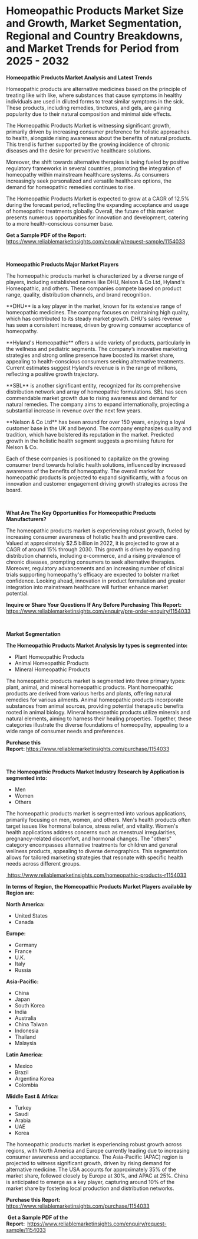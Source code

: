 <p><h1>Homeopathic Products Market Size and Growth, Market Segmentation, Regional and Country Breakdowns, and Market Trends for Period from 2025 -  2032</h1></p><p><strong>Homeopathic Products Market Analysis and Latest Trends</strong></p>
<p><p>Homeopathic products are alternative medicines based on the principle of treating like with like, where substances that cause symptoms in healthy individuals are used in diluted forms to treat similar symptoms in the sick. These products, including remedies, tinctures, and gels, are gaining popularity due to their natural composition and minimal side effects.</p><p>The Homeopathic Products Market is witnessing significant growth, primarily driven by increasing consumer preference for holistic approaches to health, alongside rising awareness about the benefits of natural products. This trend is further supported by the growing incidence of chronic diseases and the desire for preventive healthcare solutions. </p><p>Moreover, the shift towards alternative therapies is being fueled by positive regulatory frameworks in several countries, promoting the integration of homeopathy within mainstream healthcare systems. As consumers increasingly seek personalized and versatile healthcare options, the demand for homeopathic remedies continues to rise.</p><p>The Homeopathic Products Market is expected to grow at a CAGR of 12.5% during the forecast period, reflecting the expanding acceptance and usage of homeopathic treatments globally. Overall, the future of this market presents numerous opportunities for innovation and development, catering to a more health-conscious consumer base.</p></p>
<p><strong>Get a Sample PDF of the Report:&nbsp;</strong> <a href="https://www.reliablemarketinsights.com/enquiry/request-sample/1154033?utm_campaign=3446&utm_medium=2&utm_source=Github&utm_content=ia&utm_term=19042025&utm_id=homeopathic-products">https://www.reliablemarketinsights.com/enquiry/request-sample/1154033</a></p>
<p>&nbsp;</p>
<p><strong>Homeopathic Products Major Market Players</strong></p>
<p><p>The homeopathic products market is characterized by a diverse range of players, including established names like DHU, Nelson & Co Ltd, Hyland's Homeopathic, and others. These companies compete based on product range, quality, distribution channels, and brand recognition.</p><p>**DHU** is a key player in the market, known for its extensive range of homeopathic medicines. The company focuses on maintaining high quality, which has contributed to its steady market growth. DHU's sales revenue has seen a consistent increase, driven by growing consumer acceptance of homeopathy.</p><p>**Hyland's Homeopathic** offers a wide variety of products, particularly in the wellness and pediatric segments. The company’s innovative marketing strategies and strong online presence have boosted its market share, appealing to health-conscious consumers seeking alternative treatments. Current estimates suggest Hyland’s revenue is in the range of millions, reflecting a positive growth trajectory.</p><p>**SBL** is another significant entity, recognized for its comprehensive distribution network and array of homeopathic formulations. SBL has seen commendable market growth due to rising awareness and demand for natural remedies. The company aims to expand internationally, projecting a substantial increase in revenue over the next few years.</p><p>**Nelson & Co Ltd** has been around for over 150 years, enjoying a loyal customer base in the UK and beyond. The company emphasizes quality and tradition, which have bolstered its reputation in the market. Predicted growth in the holistic health segment suggests a promising future for Nelson & Co.</p><p>Each of these companies is positioned to capitalize on the growing consumer trend towards holistic health solutions, influenced by increased awareness of the benefits of homeopathy. The overall market for homeopathic products is projected to expand significantly, with a focus on innovation and customer engagement driving growth strategies across the board.</p></p>
<p>&nbsp;</p>
<p><strong>What Are The Key Opportunities For Homeopathic Products Manufacturers?</strong></p>
<p><p>The homeopathic products market is experiencing robust growth, fueled by increasing consumer awareness of holistic health and preventive care. Valued at approximately $2.5 billion in 2022, it is projected to grow at a CAGR of around 15% through 2030. This growth is driven by expanding distribution channels, including e-commerce, and a rising prevalence of chronic diseases, prompting consumers to seek alternative therapies. Moreover, regulatory advancements and an increasing number of clinical trials supporting homeopathy's efficacy are expected to bolster market confidence. Looking ahead, innovation in product formulation and greater integration into mainstream healthcare will further enhance market potential.</p></p>
<p><strong>Inquire or Share Your Questions If Any Before Purchasing This Report:</strong> <a href="https://www.reliablemarketinsights.com/enquiry/pre-order-enquiry/1154033?utm_campaign=3446&utm_medium=2&utm_source=Github&utm_content=ia&utm_term=19042025&utm_id=homeopathic-products">https://www.reliablemarketinsights.com/enquiry/pre-order-enquiry/1154033</a></p>
<p>&nbsp;</p>
<p><strong>Market Segmentation</strong></p>
<p><strong>The Homeopathic Products Market Analysis by types is segmented into:</strong></p>
<p><ul><li>Plant Homeopathic Products</li><li>Animal Homeopathic Products</li><li>Mineral Homeopathic Products</li></ul></p>
<p><p>The homeopathic products market is segmented into three primary types: plant, animal, and mineral homeopathic products. Plant homeopathic products are derived from various herbs and plants, offering natural remedies for various ailments. Animal homeopathic products incorporate substances from animal sources, providing potential therapeutic benefits rooted in animal biology. Mineral homeopathic products utilize minerals and natural elements, aiming to harness their healing properties. Together, these categories illustrate the diverse foundations of homeopathy, appealing to a wide range of consumer needs and preferences.</p></p>
<p><strong>Purchase this Report:&nbsp;</strong><a href="https://www.reliablemarketinsights.com/purchase/1154033?utm_campaign=3446&utm_medium=2&utm_source=Github&utm_content=ia&utm_term=19042025&utm_id=homeopathic-products">https://www.reliablemarketinsights.com/purchase/1154033</a></p>
<p>&nbsp;</p>
<p><strong>The Homeopathic Products Market Industry Research by Application is segmented into:</strong></p>
<p><ul><li>Men</li><li>Women</li><li>Others</li></ul></p>
<p><p>The homeopathic products market is segmented into various applications, primarily focusing on men, women, and others. Men's health products often target issues like hormonal balance, stress relief, and vitality. Women's health applications address concerns such as menstrual irregularities, pregnancy-related discomfort, and hormonal changes. The "others" category encompasses alternative treatments for children and general wellness products, appealing to diverse demographics. This segmentation allows for tailored marketing strategies that resonate with specific health needs across different groups.</p></p>
<p><a href="https://www.reliablemarketinsights.com/homeopathic-products-r1154033?utm_campaign=3446&utm_medium=2&utm_source=Github&utm_content=ia&utm_term=19042025&utm_id=homeopathic-products">&nbsp;https://www.reliablemarketinsights.com/homeopathic-products-r1154033</a></p>
<p><strong>In terms of Region, the Homeopathic Products Market Players available by Region are:</strong></p>
<p>
    <p> <strong> North America: </strong>
        <ul>
            <li>United States</li>
            <li>Canada</li>
        </ul>
        </p> 
    <p> <strong> Europe: </strong>
        <ul>
            <li>Germany</li>
            <li>France</li>
            <li>U.K.</li>
            <li>Italy</li>
            <li>Russia</li>
        </ul>
        </p> 
    <p> <strong> Asia-Pacific: </strong>
        <ul>
            <li>China</li>
            <li>Japan</li>
            <li>South Korea</li>
            <li>India</li>
            <li>Australia</li>
            <li>China Taiwan</li>
            <li>Indonesia</li>
            <li>Thailand</li>
            <li>Malaysia</li>
        </ul>
        </p> 
    <p> <strong> Latin America: </strong>
        <ul>
            <li>Mexico</li>
            <li>Brazil</li>
            <li>Argentina Korea</li>
            <li>Colombia</li>
        </ul>
        </p> 
    <p> <strong> Middle East & Africa: </strong>
        <ul>
            <li>Turkey</li>
            <li>Saudi</li>
            <li>Arabia</li>
            <li>UAE</li>
            <li>Korea</li>
        </ul>
    </p>
    </p>
<p><p>The homeopathic products market is experiencing robust growth across regions, with North America and Europe currently leading due to increasing consumer awareness and acceptance. The Asia-Pacific (APAC) region is projected to witness significant growth, driven by rising demand for alternative medicine. The USA accounts for approximately 35% of the market share, followed closely by Europe at 30%, and APAC at 25%. China is anticipated to emerge as a key player, capturing around 10% of the market share by fostering local production and distribution networks.</p></p>
<p><strong>Purchase this Report: </strong><a href="https://www.reliablemarketinsights.com/purchase/1154033?utm_campaign=3446&utm_medium=2&utm_source=Github&utm_content=ia&utm_term=19042025&utm_id=homeopathic-products">https://www.reliablemarketinsights.com/purchase/1154033</a></p>
<p>&nbsp;<strong>Get a Sample PDF of the Report:&nbsp;&nbsp;</strong><a href="https://www.reliablemarketinsights.com/enquiry/request-sample/1154033?utm_campaign=3446&utm_medium=2&utm_source=Github&utm_content=ia&utm_term=19042025&utm_id=homeopathic-products">https://www.reliablemarketinsights.com/enquiry/request-sample/1154033</a></p>
<p><strong></strong></p>
<p><p></p><p></p><p></p></p>